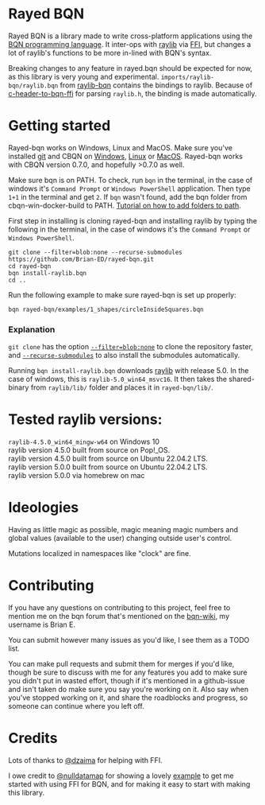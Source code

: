 # Rayed BQN
Rayed BQN is a library made to write cross-platform applications using the [BQN programming language](https://mlochbaum.github.io/BQN/).
It inter-ops with [raylib](https://github.com/raysan5/raylib) via [FFI](https://mlochbaum.github.io/BQN/spec/system.html#foreign-function-interface-ffi), but changes a lot of raylib's functions to be more in-lined with BQN's syntax.

Breaking changes to any feature in rayed.bqn should be expected for now, as this library is very young and experimental.
`imports/raylib-bqn/raylib.bqn` from [raylib-bqn](https://github.com/Brian-ED/raylib-bqn) contains the bindings to raylib. Because of [c-header-to-bqn-ffi](https://github.com/Brian-ED/c-header-to-bqn-ffi) for parsing `raylib.h`, the binding is made automatically.

# Getting started
Rayed-bqn works on Windows, Linux and MacOS.
Make sure you've installed [git](https://git-scm.com/downloads) and CBQN on [Windows](https://github.com/vylsaz/cbqn-win-docker-build/releases), [Linux](https://github.com/dzaima/CBQN) or [MacOS](https://github.com/dzaima/CBQN). Rayed-bqn works with CBQN version 0.7.0, and hopefully >0.7.0 as well.

Make sure bqn is on PATH. To check, run `bqn` in the terminal, in the case of windows it's `Command Prompt` or `Windows PowerShell` application. Then type `1+1` in the terminal and get `2`. If `bqn` wasn't found, add the bqn folder from cbqn-win-docker-build to PATH. [Tutorial on how to add folders to path](https://www.computerhope.com/issues/ch000549.htm).

First step in installing is cloning rayed-bqn and installing raylib by typing the following in the terminal, in the case of windows it's the `Command Prompt` or `Windows PowerShell`.
```SH
git clone --filter=blob:none --recurse-submodules https://github.com/Brian-ED/rayed-bqn.git
cd rayed-bqn
bqn install-raylib.bqn
cd ..
```

Run the following example to make sure rayed-bqn is set up properly:
```SH
bqn rayed-bqn/examples/1_shapes/circleInsideSquares.bqn
```

### Explanation
`git clone` has the option [`--filter=blob:none`](https://github.blog/open-source/git/get-up-to-speed-with-partial-clone-and-shallow-clone/) to clone the repository faster, and [`--recurse-submodules`](https://git-scm.com/book/en/v2/Git-Tools-Submodules) to also install the submodules automatically.

Running `bqn install-raylib.bqn` downloads [raylib](https://github.com/raysan5/raylib/releases/) with release 5.0. In the case of windows, this is `raylib-5.0_win64_msvc16`. It then takes the shared-binary from `raylib/lib/` folder and places it in `rayed-bqn/lib/`.

# Tested raylib versions:
`raylib-4.5.0_win64_mingw-w64` on Windows 10  
raylib version 4.5.0 built from source on Pop!_OS.  
raylib version 4.5.0 built from source on Ubuntu 22.04.2 LTS.  
raylib version 5.0.0 built from source on Ubuntu 22.04.2 LTS.  
raylib version 5.0.0 via homebrew on mac  


# Ideologies
Having as little magic as possible, magic meaning magic numbers and global values (available to the user) changing outside user's control.

Mutations localized in namespaces like "clock" are fine.

# Contributing
If you have any questions on contributing to this project, feel free to mention me on the bqn forum that's mentioned on the [bqn-wiki](https://mlochbaum.github.io/BQN/index.html#where-can-i-find-bqn-users), my username is Brian E.

You can submit however many issues as you'd like, I see them as a TODO list.

You can make pull requests and submit them for merges if you'd like, though be sure to discuss with me for any features you add to make sure you didn't put in wasted effort, though if it's mentioned in a github-issue and isn't taken do make sure you say you're working on it. Also say when you've stopped working on it, and share the roadblocks and progress, so someone can continue where you left off.

# Credits

Lots of thanks to [@dzaima](https://github.com/dzaima) for helping with FFI.

I owe credit to [@nulldatamap](https://gist.github.com/nulldatamap) for showing a lovely [example](https://gist.github.com/nulldatamap/30b10389bf91d6f25bb262da9c9e9709) to get me started with using FFI for BQN, and for making it easy to start with making this library.
